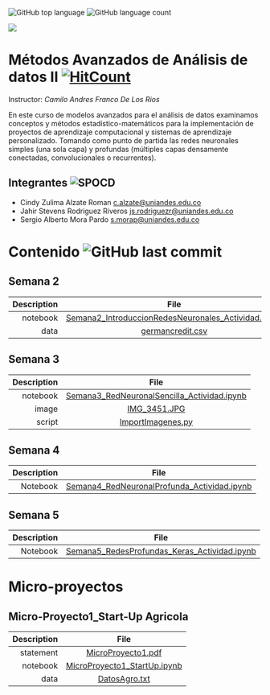  ![GitHub top language](https://img.shields.io/github/languages/top/sergiomora03/deep-learning-intermediate) ![GitHub language count](https://img.shields.io/github/languages/count/sergiomora03/deep-learning-intermediate)

![](https://investigaciones.uniandes.edu.co/wp-content/themes/vicerrectoria001/images/logo2.png)

# Métodos Avanzados de Análisis de datos II [![HitCount](http://hits.dwyl.com/sergiomora03/deep-learning-intermediate.svg)](http://hits.dwyl.com/sergiomora03/deep-learning-intermediate)

Instructor: *Camilo Andres Franco De Los Rios*

En este curso de modelos avanzados para el análisis de datos examinamos conceptos y métodos
estadístico-matemáticos para la implementación de proyectos de aprendizaje computacional y
sistemas de aprendizaje personalizado. Tomando como punto de partida las redes neuronales
simples (una sola capa) y profundas (múltiples capas densamente conectadas, convolucionales o
recurrentes).

## Integrantes ![SPOCD](https://img.shields.io/badge/Students-MIIA-yellow?logo=CodeChef)

* Cindy Zulima Alzate Roman <c.alzate@uniandes.edu.co>
* Jahir Stevens Rodriguez Riveros <js.rodriguezr@uniandes.edu.co>
* Sergio Alberto Mora Pardo <s.morap@uniandes.edu.co>

 

# Contenido ![GitHub last commit](https://img.shields.io/github/last-commit/sergiomora03/deep-learning-intermediate)

## Semana 2

|Description  | File|
|-----------: |:------------:|
|notebook| [Semana2_IntroduccionRedesNeuronales_Actividad.ipynb](https://nbviewer.jupyter.org/github/sergiomora03/deep-learning-intermediate/blob/master/Activities/Semana2_IntroduccionRedesNeuronales_Actividad.ipynb) |
|data| [germancredit.csv](https://raw.githubusercontent.com/sergiomora03/deep-learning-intermediate/master/Activities/germancredit.csv) |


## Semana 3

|Description  | File|
|-----------: |:------------:|
|notebook| [Semana3_RedNeuronalSencilla_Actividad.ipynb](https://nbviewer.jupyter.org/github/sergiomora03/deep-learning-intermediate/blob/master/Activities/Semana3_RedNeuronalSencilla_Actividad.ipynb) |
|image| [IMG_3451.JPG](https://learn-us-east-1-prod-fleet01-xythos.s3.amazonaws.com/5cdee82dbf7b1/10921209?response-cache-control=private%2C%20max-age%3D21600&response-content-disposition=inline%3B%20filename%2A%3DUTF-8%27%27IMG_3451.JPG&response-content-type=image%2Fjpeg&X-Amz-Algorithm=AWS4-HMAC-SHA256&X-Amz-Date=20200827T000000Z&X-Amz-SignedHeaders=host&X-Amz-Expires=21600&X-Amz-Credential=AKIAZH6WM4PL5SJBSTP6%2F20200827%2Fus-east-1%2Fs3%2Faws4_request&X-Amz-Signature=62d5e9154722a9abf5f7ccafc32c67a6783691e8681ce58356a388ff5d8f8353) |
|script|[ImportImagenes.py](https://raw.githubusercontent.com/sergiomora03/deep-learning-intermediate/master/Activities/ImportImagenes.py)|

## Semana 4

|Description  | File|
|-----------: |:------------:|
|Notebook|[Semana4_RedNeuronalProfunda_Actividad.ipynb](https://nbviewer.jupyter.org/github/sergiomora03/deep-learning-intermediate/blob/master/Activities/Semana4_RedNeuronalProfunda_Actividad.ipynb)|


## Semana 5

|Description  | File|
|-----------: |:------------:|
|Notebook|[Semana5_RedesProfundas_Keras_Actividad.ipynb](https://nbviewer.jupyter.org/github/sergiomora03/deep-learning-intermediate/blob/master/Activities/Semana5_RedesProfundas_Keras_Actividad_final.ipynb)|

# Micro-proyectos

## Micro-Proyecto1_Start-Up Agricola

|Description  | File|
|-----------: |:------------:|
|statement|[MicroProyecto1.pdf](https://nbviewer.jupyter.org/github/sergiomora03/deep-learning-intermediate/blob/master/Micro-Proyecto1_Start-Up%20Agricola/MicroProyecto1.pdf)|
|notebook| [MicroProyecto1_StartUp.ipynb](https://nbviewer.jupyter.org/github/sergiomora03/deep-learning-intermediate/blob/master/Micro-Proyecto1_Start-Up%20Agricola/MicroProyecto1_StartUp.ipynb) |
|data| [DatosAgro.txt](https://nbviewer.jupyter.org/github/sergiomora03/deep-learning-intermediate/blob/master/Micro-Proyecto1_Start-Up%20Agricola/DatosAgro.txt) |




